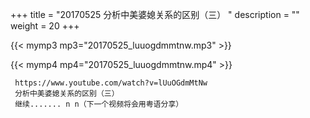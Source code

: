 +++
title = "20170525  分析中美婆媳关系的区别（三） "
description = ""
weight = 20
+++

{{< mymp3 mp3="20170525_luuogdmmtnw.mp3" >}}

{{< mymp4 mp4="20170525_luuogdmmtnw.mp4" >}}

     https://www.youtube.com/watch?v=lUuOGdmMtNw 
     分析中美婆媳关系的区别（三） 
     继续....... n n（下一个视频将会用粤语分享） 
